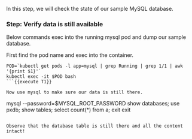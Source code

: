 In this step, we will check the state of our sample MySQL database.

### Step: Verify data is still available

Below commands exec into the running mysql pod and dump our sample database.

First find the pod name and exec into the container.
```
POD=`kubectl get pods -l app=mysql | grep Running | grep 1/1 | awk '{print $1}'`
kubectl exec -it $POD bash
```{{execute T1}}

Now use mysql to make sure our data is still there.
```
mysql --password=$MYSQL_ROOT_PASSWORD
show databases;
use pxdb;
show tables;
select count(*) from a;
exit
exit
```{{execute T1}}

Observe that the database table is still there and all the content intact!
